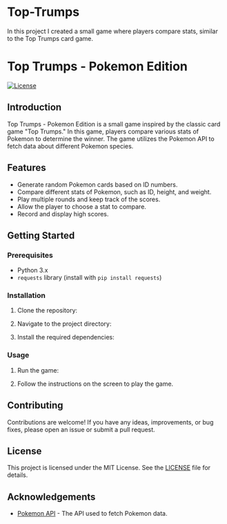 # Top-Trumps

In this project I created a small game where players compare stats, similar to the Top Trumps
card game. 
# Top Trumps - Pokemon Edition

[![License](https://img.shields.io/badge/license-MIT-blue.svg)](LICENSE)

## Introduction

Top Trumps - Pokemon Edition is a small game inspired by the classic card game "Top Trumps." In this game, players compare various stats of Pokemon to determine the winner. The game utilizes the Pokemon API to fetch data about different Pokemon species.

## Features

- Generate random Pokemon cards based on ID numbers.
- Compare different stats of Pokemon, such as ID, height, and weight.
- Play multiple rounds and keep track of the scores.
- Allow the player to choose a stat to compare.
- Record and display high scores.

## Getting Started

### Prerequisites

- Python 3.x
- `requests` library (install with `pip install requests`)

### Installation

1. Clone the repository:
   
2. Navigate to the project directory:


3. Install the required dependencies:


### Usage

1. Run the game:


2. Follow the instructions on the screen to play the game.

## Contributing

Contributions are welcome! If you have any ideas, improvements, or bug fixes, please open an issue or submit a pull request.

## License

This project is licensed under the MIT License. See the [LICENSE](LICENSE) file for details.

## Acknowledgements

- [Pokemon API](https://pokeapi.co/) - The API used to fetch Pokemon data.


